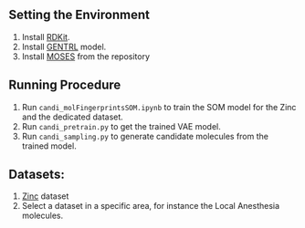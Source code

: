 ## Setting the Environment

1. Install [RDKit](https://www.rdkit.org/docs/Install.html).
2. Install [GENTRL](https://github.com/insilicomedicine/GENTRL) model.
3. Install [MOSES](https://github.com/molecularsets/moses) from the repository

## Running Procedure
1. Run ``candi_molFingerprintsSOM.ipynb`` to train the SOM model for the Zinc and the dedicated dataset.
2. Run ``candi_pretrain.py`` to get the trained VAE model.
3. Run ``candi_sampling.py`` to generate candidate molecules from the trained model.


## Datasets:
1. [Zinc](https://media.githubusercontent.com/media/molecularsets/moses/master/data/dataset_v1.csv) dataset
2. Select a dataset in a specific area, for instance the Local Anesthesia molecules.
